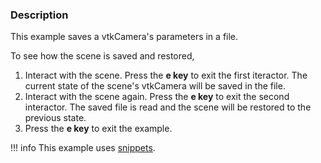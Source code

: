 ### Description

This example saves a vtkCamera's parameters in a file.

To see how the scene is saved and restored,

1. Interact with the scene. Press the **e key** to exit the first iteractor. The current state of the scene's vtkCamera will be saved in the file.
2. Interact with the scene again. Press the **e key** to exit the second interactor. The saved file is read and the scene will be restored to the previous state.
3. Press the **e key** to exit the example.

!!! info
    This example uses [snippets](../Snippets.md).
